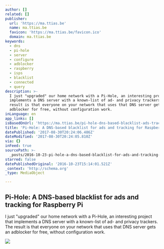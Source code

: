 ```yaml
---
author: []
related: []
publisher:
  url: 'https://ma.ttias.be'
  name: ma.ttias.be
  favicon: 'https://ma.ttias.be/favicon.ico'
  domain: ma.ttias.be
keywords:
  - dns
  - pi-hole
  - server
  - configure
  - adblocker
  - raspberry
  - isps
  - blacklist
  - connected
  - query
description: >-
  I just "upgraded" our home network with a Pi-Hole, an interesting project that
  implements a DNS server with a known-list of ad- and privacy trackers. The
  result is that everyone on your network that uses that DNS server gets an
  adblocker for free, without configuration work.
inLanguage: en
app_links: []
isBasedOnUrl: 'https://ma.ttias.be/pi-hole-dns-based-blacklist-ads-tracking-raspberry-pi/'
title: 'Pi-Hole: A DNS-based blacklist for ads and tracking for Raspberry Pi'
datePublished: '2017-08-30T20:24:06.486Z'
dateModified: '2017-08-30T20:24:05.810Z'
via: {}
inFeed: true
sourcePath: >-
  _posts/2016-10-23-pi-hole-a-dns-based-blacklist-for-ads-and-tracking-for-rasp.md
starred: false
datePublishedOriginal: '2016-10-23T15:14:01.521Z'
_context: 'http://schema.org'
_type: MediaObject

---
```

<article style=""><h1>Pi-Hole: A DNS-based blacklist for ads and tracking for Raspberry Pi</h1><p>I just "upgraded" our home network with a Pi-Hole, an interesting project that implements a DNS server with a known-list of ad- and privacy trackers. The result is that everyone on your network that uses that DNS server gets an adblocker for free, without configuration work.</p><img src="https://ma.ttias.be/wp-content/uploads/2016/10/pihole_cover_image.png" /></article>